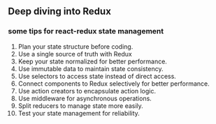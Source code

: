 ## Deep diving into Redux

### some tips for react-redux state management

1. Plan your state structure before coding.
2. Use a single source of truth with Redux
3. Keep your state normalized for better performance.
4. Use immutable data to maintain state consistency.
5. Use selectors to access state instead of direct access.
6. Connect components to Redux selectively for better performance.
7. Use action creators to encapsulate action logic.
8. Use middleware for asynchronous operations.
9. Split reducers to manage state more easily.
10. Test your state management for reliability.
